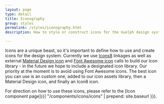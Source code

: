 ```yaml
---
layout: page
type: detail
title: Iconography
group: styles
permalink: /styles/iconography.html
description: How to style or construct icons for the Guelph design system

---
```


Icons are a unique beast, so it's important to define how to use and create icons for the design system. Currently we use [Icons8](https://icons8.com/) linkages as well as external [Material Design icon](https://materialdesignicons.com/) and [Font Awesome icon](https://materialdesignicons.com/) calls to build our icon library - in the future we hope to include a designated icon library. Our priority at the moment is to avoid using Font Awesome icons. The best icon you can use is an custom one, added to our icon assets library, then a Material Design icon, and finally an Icon8 icon.

For direction on *how* to use these icons, please refer to the [Icon component page]({{ "/components/icons/icons" | prepend: site.baseurl }}).
